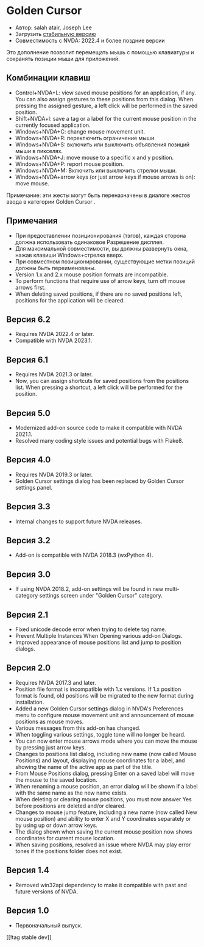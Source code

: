 # Golden Cursor #

* Автор: salah atair, Joseph Lee
* Загрузить [стабильную версию][1]
* Совместимость с NVDA: 2022.4 и более поздние версии

Это дополнение позволит перемещать мышь с помощью клавиатуры и сохранять
позиции мыши для приложений.

## Комбинации клавиш

* Control+NVDA+L: view saved mouse positions for an application, if any. You
  can also assign gestures to these positions from this dialog. When
  pressing the assigned gesture, a left click will be performed in the saved
  position.
* Shift+NVDA+l: save a tag or a label for the current mouse position in the
  currently focused application.
* Windows+NVDA+C: change mouse movement unit.
* Windows+NVDA+R: переключить ограничение мыши.
* Windows+NVDA+S: включить или выключить объявления позиций мыши в пикселях.
* Windows+NVDA+J: move mouse to a specific x and y position.
* Windows+NVDA+P: report mouse position.
* Windows+NVDA+M: Включить или выключить стрелки мыши.
* Windows+NVDA+arrow keys (or just arrow keys if mouse arrows is on): move
  mouse.

Примечание: эти жесты могут быть переназначены в диалоге жестов ввода в
категории Golden Cursor .

## Примечания

* При предоставлении позиционирования (тэгов), каждая сторона должна
  использовать одинаковое Разрешение дисплея.
* Для максимальной совместимости, вы должны развернуть окна, нажав клавиши
  Windows+стрелка вверх.
* При совместном позиционировании, существующие метки позиций должны быть
  переименованы.
* Version 1.x and 2.x mouse position formats are incompatible.
* To perform functions that require use of arrow keys, turn off mouse arrows
  first.
* When deleting saved positions, if there are no saved positions left,
  positions for the application will be cleared.

## Версия 6.2

* Requires NVDA 2022.4 or later.
* Compatible with NVDA 2023.1.

## Версия 6.1

* Requires NVDA 2021.3 or later.
* Now, you can assign shortcuts for saved positions from the positions
  list. When pressing a shortcut, a left click will be performed for the
  position.

## Версия 5.0

* Modernized add-on source code to make it compatible with NVDA 2021.1.
* Resolved many coding style issues and potential bugs with Flake8.

## Версия 4.0

* Requires NVDA 2019.3 or later.
* Golden Cursor settings dialog has been replaced by Golden Cursor settings
  panel.

## Версия 3.3

* Internal changes to support future NVDA releases.

## Версия 3.2

* Add-on is compatible with NVDA 2018.3 (wxPython 4).

## Версия 3.0

* If using NVDA 2018.2, add-on settings will be found in new multi-category
  settings screen under "Golden Cursor" category.

## Версия 2.1

* Fixed unicode decode error when trying to delete tag name.
* Prevent Multiple Instances When Opening various add-on Dialogs.
* Improved appearance of mouse positions list and jump to position dialogs.

## Версия 2.0

* Requires NVDA 2017.3 and later.
* Position file format is incompatible with 1.x versions. If 1.x position
  format is found, old positions will be migrated to the new format during
  installation.
* Added a new Golden Cursor settings dialog in NVDA's Preferences menu to
  configure mouse movement unit and announcement of mouse positions as mouse
  moves.
* Various messages from this add-on has changed.
* When toggling various settings, toggle tone will no longer be heard.
* You can now enter mouse arrows mode where you can move the mouse by
  pressing just arrow keys.
* Changes to positions list dialog, including new name (now called Mouse
  Positions) and layout, displaying mouse coordinates for a label, and
  showing the name of the active app as part of the title.
* From Mouse Positions dialog, pressing Enter on a saved label will move the
  mouse to the saved location.
* When renaming a mouse position, an error dialog will be shown if a label
  with the same name as the new name exists.
* When deleting or clearing mouse positions, you must now answer Yes before
  positions are deleted and/or cleared.
* Changes to mouse jump feature, including a new name (now called New mouse
  position) and ability to enter X and Y coordinates separately or by using
  up or down arrow keys.
* The dialog shown when saving the current mouse position now shows
  coordinates for current mouse location.
* When saving positions, resolved an issue where NVDA may play error tones
  if the positions folder does not exist.

## Версия 1.4

* Removed win32api dependency to make it compatible with past and future
  versions of NVDA.

## Версия 1.0

* Первоначальный выпуск.

[[!tag stable dev]]

[1]: https://www.nvaccess.org/addonStore/legacy?file=goldenCursor
